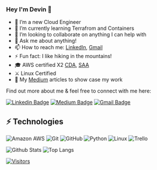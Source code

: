 ### Hey I'm Devin 👋

- 🔭 I’m a new Cloud Engineer 
- 🌱 I’m currently learning Terrafrom and Containers
- 👯 I’m looking to collaborate on anything I can help with
- 💬 Ask me about anything!
- 📫 How to reach me: [LinkedIn](www.linkedin.com/in/devin07), [Gmail](devinmoreland20@gmail.com)
- ⚡ Fun fact: I like hiking in the mountains! 
- :mortar_board: AWS certified X2 [CDA](https://www.credly.com/badges/5fad11c1-f5a3-4380-a2b5-abd7ad15e37e/public_url), [SAA](https://www.credly.com/badges/86b00f66-0b27-4b2f-a4d6-7b3fc497ffb2/public_url)
- :crossed_swords: Linux Certified
- :panda_face: My [Medium](https://medium.com/@Devin007) articles to show case my work

Find out more about me & feel free to connect with me here:

<!-- Replace the fields below with the information requested. Remember to remove the encapsulating <> characters. For spaces in names, use %20 (e.g. Broadus%20Palmer) -->

[![Linkedin Badge](https://img.shields.io/badge/-Devin-blue?style=flat-square&logo=Linkedin&logoColor=white&link=www.linkedin.com/in/devin07)](www.linkedin.com/in/devin07)
[![Medium Badge](https://img.shields.io/badge/Devin-12100E?style=flat-square&logo=medium&logoColor=white&link=https://medium.com/@Devin007)](https://medium.com/@Devin007)
[![Gmail Badge](https://img.shields.io/badge/-devinmoreland20@gmail.com-c14438?style=flat-square&logo=Gmail&logoColor=white&link=mailto:devinmoreland20@gmail.com)](mailto:devinmoreland20@gmail.com)

## ⚡ Technologies

<!-- Check out the Badges folder for more badges -->

![Amazon AWS](https://img.shields.io/badge/Amazon%20AWS-232F3E?style=flat-square&logo=amazon-aws)
![Git](https://img.shields.io/badge/-Git-black?style=flat-square&logo=git)
![GitHub](https://img.shields.io/badge/-GitHub-181717?style=flat-square&logo=github)
![Python](https://img.shields.io/badge/-Python-black?style=flat-square&logo=Python)
![Linux](https://img.shields.io/badge/Linux-FCC624?style=flat-square&logo=linux&logoColor=black)
![Trello](https://img.shields.io/badge/Trello-%23026AA7.svg?style=flat-square&logo=Trello&logoColor=white)
<!--[Docker](https://img.shields.io/badge/docker-%230db7ed.svg?style=for-the-badge&logo=docker&logoColor=white)-->
<!--[Terraform](https://img.shields.io/badge/terraform-%235835CC.svg?style=for-the-badge&logo=terraform&logoColor=white)-->

<!-- Replace the fields below with the information requested. Remember to remove the encapsulating <> characters. -->

![Github Stats](https://github-readme-stats.vercel.app/api?username=devinmoreland20&count_private=true&show_icons=true&include_all_commits=true)
![Top Langs](https://github-readme-stats.vercel.app/api/top-langs/?username=devinmoreland20&hide=TeX&layout=compact)


[![Visitors](https://api.visitorbadge.io/api/visitors?path=devinmoreland20%2Fdevinmoreland20&label=VISITORS&countColor=%23263759)](https://visitorbadge.io/status?path=devinmoreland20%2Fdevinmoreland20)
